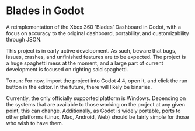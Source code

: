# Blades in Godot
A reimplementation of the Xbox 360 'Blades' Dashboard in Godot, with a focus on accuracy to the original dashboard, portability, and customizability through JSON.

This project is in early active development. As such, beware that bugs, issues, crashes, and unfinished features are to be expected. The project is a huge spaghetti mess at the moment, and a large part of current development is focused on righting said spaghetti.

To run: For now, import the project into Godot 4.4, open it, and click the run button in the editor.
In the future, there will likely be binaries.

Currently, the only officially supported platform is Windows. Depending on the systems that are available to those working on the project at any given point, this can change.
Additionally, as Godot is widely portable, ports to other platforms (Linux, Mac, Android, Web) should be fairly simple for those who wish to have them.